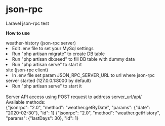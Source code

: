 # json-rpc
Laravel json-rpc test

<p><strong>How to use</strong></p>
weather-history (json-rpc server)
<li>Edit .env file to set your MySql settings
<li>Run "php artisan migrate" to create DB table
<li>Run "php artisan db:seed" to fill DB table with dummy data
<li>Run "php artisan serve" to start it
<br>
site (json-rpc client)
<li>In .env file set param JSON_RPC_SERVER_URL to url where json-rpc server started (127.0.0.1:8000 by default)
<li>Run "php artisan serve" to start it
<br>
<br>
Server API access using POST request to address server_url/api/
<br>
Available methods:
<br>
{"jsonrpc": "2.0", "method": "weather.getByDate", "params": {"date": "2020-02-30"}, "id": 1}
{"jsonrpc": "2.0", "method": "weather.getHistory", "params": {"lastDays": 30}, "id": 1}

